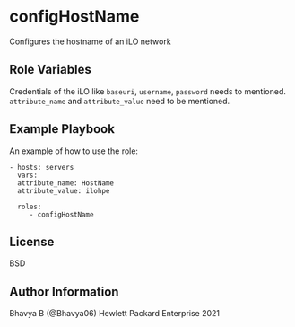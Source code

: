 configHostName
==============

Configures the hostname of an iLO network

Role Variables
--------------

Credentials of the iLO like `baseuri`, `username`, `password` needs to mentioned. `attribute_name` and `attribute_value` need to be mentioned.

Example Playbook
----------------

An example of how to use the role: 

    - hosts: servers
      vars:
      attribute_name: HostName
      attribute_value: ilohpe
      
      roles:
         - configHostName

License
-------

BSD

Author Information
------------------

Bhavya B (@Bhavya06) Hewlett Packard Enterprise 2021 
